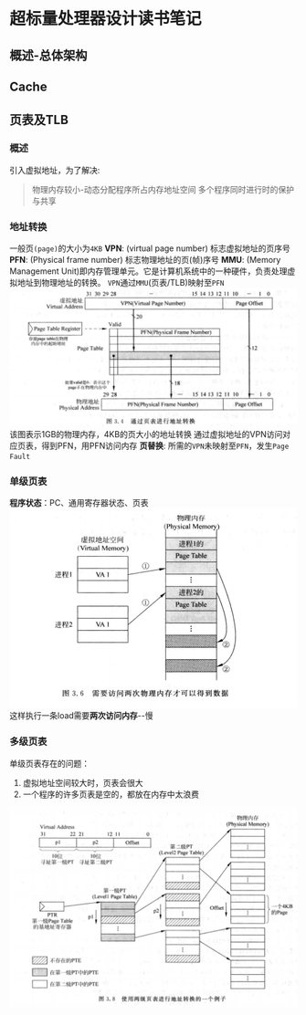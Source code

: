 # 超标量处理器设计读书笔记

## 概述-总体架构

## Cache

## 页表及TLB

### 概述

引入虚拟地址，为了解决:
>物理内存较小-动态分配程序所占内存地址空间
>多个程序同时进行时的保护与共享

### 地址转换

一般页`(page)`的大小为`4KB`
**VPN**: (virtual page number) 标志虚拟地址的页序号
**PFN**: (Physical frame number) 标志物理地址的页(帧)序号
**MMU**: (Memory Management Unit)即内存管理单元。它是计算机系统中的一种硬件，负责处理虚拟地址到物理地址的转换。
`VPN`通过`MMU`(页表/TLB)映射至`PFN`
![](./image/地址转换.jpg)
该图表示1GB的物理内存，4KB的页大小的地址转换
通过虚拟地址的VPN访问对应页表，得到PFN，用PFN访问内存
**页替换**: 所需的`VPN`未映射至`PFN`，发生`Page Fault`

### 单级页表

**程序状态**：PC、通用寄存器状态、页表
![](./image/单级页表.jpg)
这样执行一条load需要**两次访问内存**--慢

### 多级页表

单级页表存在的问题：
1. 虚拟地址空间较大时，页表会很大
2. 一个程序的许多页表是空的，都放在内存中太浪费

![](./image/双级页表的地址转换.jpg)
